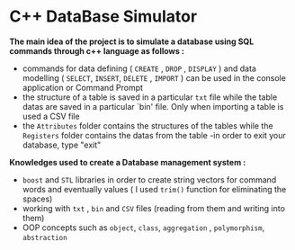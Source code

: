 # C++ DataBase Simulator

**The main idea of the project is to simulate a database using SQL commands through c++ language as follows :**

- commands for data defining ( `CREATE` , `DROP` , `DISPLAY` ) and data modelling ( `SELECT`, `INSERT`, `DELETE` , `IMPORT` ) can be used in the console application or Command Prompt
- the structure of a table is saved in a particular `txt` file while the table datas are saved in a particular `bin' file. Only when importing a table is used a CSV file
- the `Attributes` folder contains the structures of the tables while the `Registers` folder contains the datas from the table
-in order to exit your database, type "exit"

**Knowledges used to create a Database management system :**

- `boost` and `STL` libraries in order to create string vectors for command words and eventually values ( I used `trim()` function for eliminating the spaces)
- working with `txt` , `bin` and `CSV` files (reading from them and writing into them)
- OOP concepts such as `object`, `class`, `aggregation` , `polymorphism`, `abstraction`
